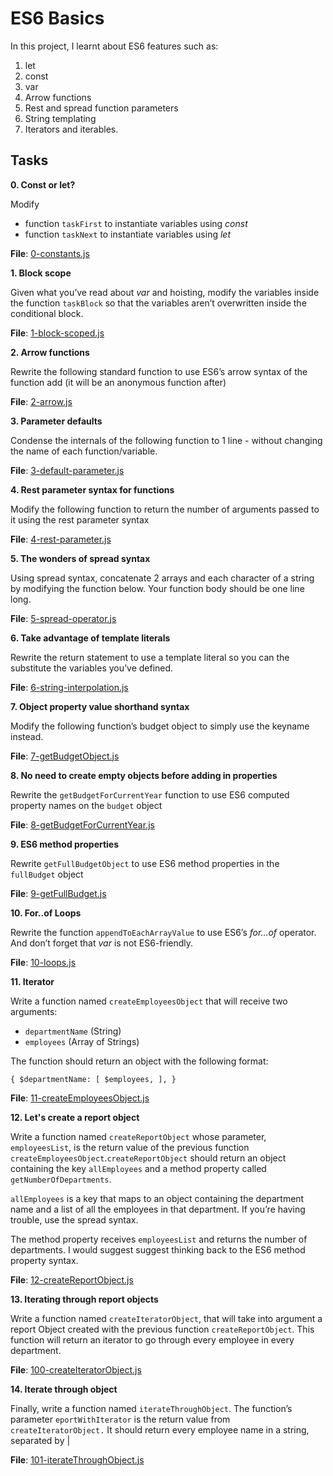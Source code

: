# ES6 Basics

In this project, I learnt about ES6 features such as:

1. let
2. const
3. var
4. Arrow functions
5. Rest and spread function parameters
6. String templating
7. Iterators and iterables.

## Tasks

**0. Const or let?**

Modify

- function `taskFirst` to instantiate variables using *const*
- function `taskNext` to instantiate variables using *let*

**File**: [0-constants.js](./0-constants.js)

**1. Block scope**

Given what you’ve read about *var* and hoisting, modify the variables inside the function `taskBlock` so that the variables aren’t overwritten inside the conditional block.

**File**: [1-block-scoped.js](./1-block-scoped.js)

**2. Arrow functions**

Rewrite the following standard function to use ES6’s arrow syntax of the function add (it will be an anonymous function after)

**File**: [2-arrow.js](./2-arrow.js)

**3. Parameter defaults**

Condense the internals of the following function to 1 line - without changing the name of each function/variable.

**File**: [3-default-parameter.js](./3-default-parameter.js)

**4. Rest parameter syntax for functions**

Modify the following function to return the number of arguments passed to it using the rest parameter syntax

**File**: [4-rest-parameter.js](./4-rest-parameter.js)

**5. The wonders of spread syntax**

Using spread syntax, concatenate 2 arrays and each character of a string by modifying the function below. Your function body should be one line long.

**File**: [5-spread-operator.js](./5-spread-operator.js)

**6. Take advantage of template literals**

Rewrite the return statement to use a template literal so you can the substitute the variables you’ve defined.

**File**: [6-string-interpolation.js](./6-string-interpolation.js)

**7. Object property value shorthand syntax**

Modify the following function’s budget object to simply use the keyname instead.

**File**: [7-getBudgetObject.js](./7-getBudgetObject.js)

**8. No need to create empty objects before adding in properties**

Rewrite the `getBudgetForCurrentYear` function to use ES6 computed property names on the `budget` object

**File**: [8-getBudgetForCurrentYear.js](./8-getBudgetCurrentYear.js)

**9. ES6 method properties**

Rewrite `getFullBudgetObject` to use ES6 method properties in the `fullBudget` object

**File**: [9-getFullBudget.js](./9-getFullBudget.js)

**10. For..of Loops**

Rewrite the function `appendToEachArrayValue` to use ES6’s *for...of* operator. And don’t forget that *var* is not ES6-friendly.

**File**: [10-loops.js](./10-loops.js)

**11. Iterator**

Write a function named `createEmployeesObject` that will receive two arguments:

- `departmentName` (String)
- `employees` (Array of Strings)

The function should return an object with the following format:

`{
     $departmentName: [
          $employees,
     ],
}`

**File**: [11-createEmployeesObject.js](./11-createEmployeesObject.js)

**12. Let's create a report object**

Write a function named `createReportObject` whose parameter, `employeesList`, is the return value of the previous function `createEmployeesObject`.`createReportObject` should return an object containing the key `allEmployees` and a method property called `getNumberOfDepartments`.

`allEmployees` is a key that maps to an object containing the department name and a list of all the employees in that department. If you’re having trouble, use the spread syntax.

The method property receives `employeesList` and returns the number of departments. I would suggest suggest thinking back to the ES6 method property syntax.

**File**: [12-createReportObject.js](./12-createReportObject.js)

**13. Iterating through report objects**

Write a function named `createIteratorObject`, that will take into argument a report Object created with the previous function `createReportObject`. This function will return an iterator to go through every employee in every department.

**File**: [100-createIteratorObject.js](./100-createIteratorObject.js)

**14. Iterate through object**

Finally, write a function named `iterateThroughObject`. The function’s parameter `eportWithIterator` is the return value from `createIteratorObject.` It should return every employee name in a string, separated by |

**File**: [101-iterateThroughObject.js](./101-iterateThroughObject.js)
